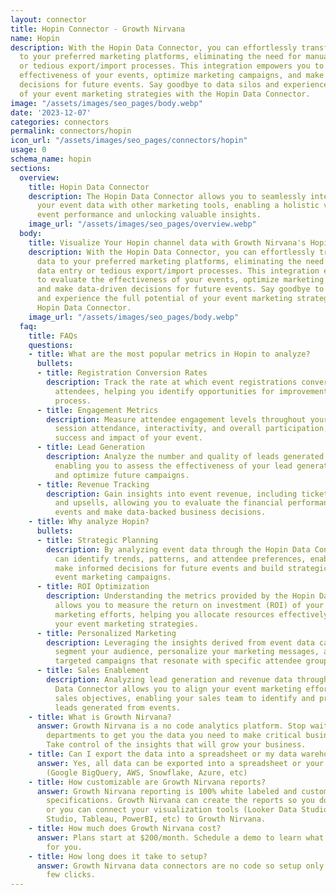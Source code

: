 ```yaml
---
layout: connector
title: Hopin Connector - Growth Nirvana
name: Hopin
description: With the Hopin Data Connector, you can effortlessly transfer event data
  to your preferred marketing platforms, eliminating the need for manual data entry
  or tedious export/import processes. This integration empowers you to evaluate the
  effectiveness of your events, optimize marketing campaigns, and make data-driven
  decisions for future events. Say goodbye to data silos and experience the full potential
  of your event marketing strategies with the Hopin Data Connector.
image: "/assets/images/seo_pages/body.webp"
date: '2023-12-07'
categories: connectors
permalink: connectors/hopin
icon_url: "/assets/images/seo_pages/connectors/hopin"
usage: 0
schema_name: hopin
sections:
  overview:
    title: Hopin Data Connector
    description: The Hopin Data Connector allows you to seamlessly integrate and analyze
      your event data with other marketing tools, enabling a holistic view of your
      event performance and unlocking valuable insights.
    image_url: "/assets/images/seo_pages/overview.webp"
  body:
    title: Visualize Your Hopin channel data with Growth Nirvana's Hopin Connector
    description: With the Hopin Data Connector, you can effortlessly transfer event
      data to your preferred marketing platforms, eliminating the need for manual
      data entry or tedious export/import processes. This integration empowers you
      to evaluate the effectiveness of your events, optimize marketing campaigns,
      and make data-driven decisions for future events. Say goodbye to data silos
      and experience the full potential of your event marketing strategies with the
      Hopin Data Connector.
    image_url: "/assets/images/seo_pages/body.webp"
  faq:
    title: FAQs
    questions:
    - title: What are the most popular metrics in Hopin to analyze?
      bullets:
      - title: Registration Conversion Rates
        description: Track the rate at which event registrations convert into actual
          attendees, helping you identify opportunities for improvement in your registration
          process.
      - title: Engagement Metrics
        description: Measure attendee engagement levels throughout your event, including
          session attendance, interactivity, and overall participation, to gauge the
          success and impact of your event.
      - title: Lead Generation
        description: Analyze the number and quality of leads generated from your events,
          enabling you to assess the effectiveness of your lead generation strategies
          and optimize future campaigns.
      - title: Revenue Tracking
        description: Gain insights into event revenue, including ticket sales, sponsorships,
          and upsells, allowing you to evaluate the financial performance of your
          events and make data-backed business decisions.
    - title: Why analyze Hopin?
      bullets:
      - title: Strategic Planning
        description: By analyzing event data through the Hopin Data Connector, you
          can identify trends, patterns, and attendee preferences, enabling you to
          make informed decisions for future events and build strategically impactful
          event marketing campaigns.
      - title: ROI Optimization
        description: Understanding the metrics provided by the Hopin Data Connector
          allows you to measure the return on investment (ROI) of your events and
          marketing efforts, helping you allocate resources effectively and optimize
          your event marketing strategies.
      - title: Personalized Marketing
        description: Leveraging the insights derived from event data can help you
          segment your audience, personalize your marketing messages, and deliver
          targeted campaigns that resonate with specific attendee groups.
      - title: Sales Enablement
        description: Analyzing lead generation and revenue data through the Hopin
          Data Connector allows you to align your event marketing efforts with your
          sales objectives, enabling your sales team to identify and prioritize high-value
          leads generated from events.
    - title: What is Growth Nirvana?
      answer: Growth Nirvana is a no code analytics platform. Stop waiting for other
        departments to get you the data you need to make critical business decisions.
        Take control of the insights that will grow your business.
    - title: Can I export the data into a spreadsheet or my data warehouse?
      answer: Yes, all data can be exported into a spreadsheet or your data warehouse
        (Google BigQuery, AWS, Snowflake, Azure, etc)
    - title: How customizable are Growth Nirvana reports?
      answer: Growth Nirvana reporting is 100% white labeled and customized to your
        specifications. Growth Nirvana can create the reports so you don’t have to
        or you can connect your visualization tools (Looker Data Studio/Google Data
        Studio, Tableau, PowerBI, etc) to Growth Nirvana.
    - title: How much does Growth Nirvana cost?
      answer: Plans start at $200/month. Schedule a demo to learn what plan is best
        for you.
    - title: How long does it take to setup?
      answer: Growth Nirvana data connectors are no code so setup only requires a
        few clicks.
---
```

